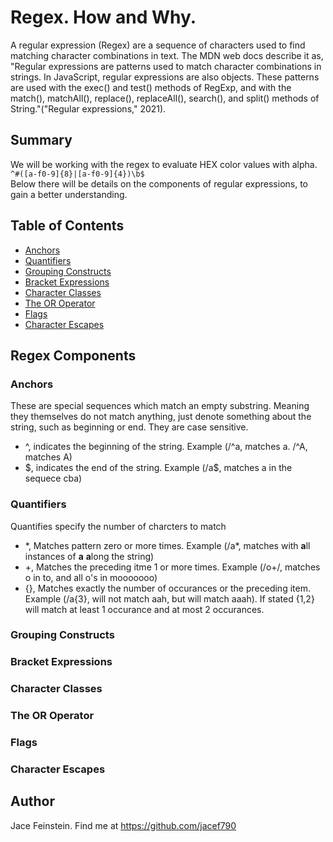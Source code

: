 # Regex. How and Why.

A regular expression (Regex) are a sequence of characters used to find matching character combinations in text. The MDN web docs describe it as, "Regular expressions are patterns used to match character combinations in strings. In JavaScript, regular expressions are also objects. These patterns are used with the exec() and test() methods of RegExp, and with the match(), matchAll(), replace(), replaceAll(), search(), and split() methods of String."("Regular expressions," 2021).

## Summary

We will be working with the regex to evaluate HEX color values with alpha. <br>
`^#([a-f0-9]{8}|[a-f0-9]{4})\b$`<br>
Below there will be details on the components of regular expressions, to gain a better understanding. 

## Table of Contents

- [Anchors](#anchors)
- [Quantifiers](#quantifiers)
- [Grouping Constructs](#grouping-constructs)
- [Bracket Expressions](#bracket-expressions)
- [Character Classes](#character-classes)
- [The OR Operator](#the-or-operator)
- [Flags](#flags)
- [Character Escapes](#character-escapes)

## Regex Components

### Anchors
These are special sequences which match an empty substring. Meaning they themselves do not match anything, just denote something about the string, such as beginning or end. They are case sensitive.
<ul>
    <li>^, indicates the beginning of the string. Example (/^a, matches a. /^A, matches A)</li>
    <li>$, indicates the end of the string. Example (/a$, matches a in the sequece cba)</li>
</ul>

### Quantifiers
Quantifies specify the number of charcters to match
<ul>
    <li>*, Matches pattern zero or more times. Example (/a*, matches with <strong>a</strong>ll instances of <strong>a</strong> <strong>a</strong>long the string) </li>
    <li>+, Matches the preceding itme 1 or more times. Example (/o+/, matches o in to, and all o's in mooooooo)</li>
    <li>{}, Matches exactly the number of occurances or the preceding item. Example (/a{3}, will not match aah, but will match aaah). If stated {1,2} will match at least 1 occurance and at most 2 occurances.</li>
</ul>

### Grouping Constructs

### Bracket Expressions

### Character Classes

### The OR Operator

### Flags

### Character Escapes

## Author

Jace Feinstein. Find me at https://github.com/jacef790
